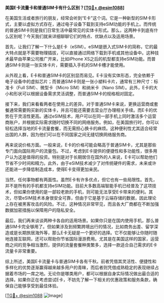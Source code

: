 **美国E卡流量卡和普通SIM卡有什么区别？[[TG💪+ @esim1088](https://t.me/s/esim1088)]**

在美国生活或者旅行的朋友，经常会听到“E卡”这个词。它是一种新型的SIM卡形式，主要以虚拟方式存在，通过电子设备下载到支持eSIM功能的手机上。而传统的普通SIM卡则是我们日常生活中最常见的实体卡形式。那么，这两种卡到底有什么区别呢？今天我们就来详细聊聊它们的特点、优缺点以及适用场景。

首先，让我们了解一下什么是E卡（eSIM）。eSIM是嵌入式SIM卡的简称，它的最大特点就是不需要物理插拔，可以直接通过网络下载到手机或其他设备中。这种技术最早由苹果公司推广开来，比如iPhone XS之后的机型都支持eSIM功能。而普通SIM卡则是一张实体卡片，需要插入手机的SIM卡槽才能使用。

从外观上看，E卡和普通SIM卡的区别显而易见。E卡没有实体形态，完全依赖于电子设备中的虚拟芯片；而普通SIM卡则是一张小塑料卡片，通常有三种尺寸：标准卡（Full SIM）、微型卡（Micro SIM）和纳米卡（Nano SIM）。此外，E卡的大小和形状可以根据设备需求灵活调整，而普通SIM卡的规格相对固定。

接下来，我们来看看两者在使用上的差异。对于普通SIM卡来说，更换运营商或套餐通常需要购买新的实体卡，并且可能还需要去营业厅办理相关手续。而E卡的优势在于灵活性更高。通过eSIM技术，用户可以在同一部手机上同时激活多个运营商账户，并根据实际需求随时切换不同的网络服务。例如，在美国旅行时，你可以轻松选择当地的E卡流量套餐，而无需担心换卡的麻烦。这种便利性尤其适合经常出国的人群，因为他们可以在不同国家之间无缝切换网络服务商。

再来说说价格方面。一般来说，E卡的价格可能会略高于普通SIM卡，尤其是那些专门面向国际用户的流量包。不过，考虑到E卡提供的便捷性和多功能性，很多用户认为这是值得的投资。特别是对于长期居住在国外的人来说，E卡可以帮助他们节省不少时间和精力。此外，由于eSIM技术减少了对传统硬件的需求，未来或许还能进一步降低制造成本，使得E卡变得更加亲民。

当然，任何事物都有两面性。虽然E卡有许多优点，但它也有一些局限性。首先，并不是所有的手机都支持eSIM功能。目前大多数高端智能手机已经普及了这项技术，但如果你使用的是一部较老款的手机，则可能无法享受E卡带来的便利。其次，尽管eSIM技术本身很安全可靠，但由于它是基于云端存储的数据，因此理论上存在被黑客攻击的风险。不过，这种情况非常罕见，而且各大厂商都在不断加强数据加密措施以保障用户的隐私安全。

最后，我们再来谈谈两种卡各自的适用场景。如果你只是在国内使用手机，那么普通SIM卡完全够用了。但如果涉及到频繁跨境出行的情况，比如商务出差、留学深造或是长期旅居海外等，那么E卡无疑是一个更好的选择。它不仅能够让你随时随地连接互联网，还可以帮助你节省国际漫游费用。尤其是在美国这样的国家，运营商之间的竞争相当激烈，提供的流量套餐种类繁多，选择一款适合自己需求的E卡流量卡非常重要。

综上所述，美国E卡流量卡与普通SIM卡各有千秋。前者凭借其灵活性、便捷性和多样化的优势逐渐赢得越来越多用户的青睐，而后者则凭借成熟稳定的表现继续占据着市场的一席之地。无论你是哪类用户，都可以根据自身实际情况做出最合适的选择。如果你正在考虑尝试E卡，不妨先了解一下相关的优惠政策和服务条款，确保自己能够享受到最佳体验。

[[TG💪+ @esim1088](https://t.me/s/esim1088) ![Image](https://i.postimg.cc/4NQfJmqS/Snipaste-2025-05-13-00-14-12.png)]